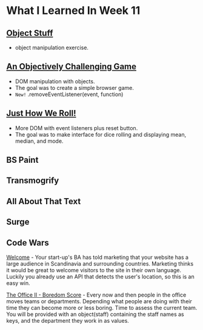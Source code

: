 # What I Learned In Week 11

## [Object Stuff](https://github.com/ignitikus/object-stuff) 
- object manipulation exercise.

## [An Objectively Challenging Game](http://bird-attack.surge.sh) 
- DOM manipulation with objects.
- The goal was to create a simple browser game.
- `New!` .removeEventListener(event, function)
  
## [Just How We Roll!](https://github.com/ignitikus/just-how-we-roll)
- More DOM with event listeners plus reset button.
- The goal was to make interface for dice rolling and displaying mean, median, and mode.

## BS Paint

## Transmogrify

## All About That Text

## Surge

## Code Wars

[Welcome](https://www.codewars.com/kata/577ff15ad648a14b780000e7) - Your start-up's BA has told marketing that your website has a large audience in Scandinavia and surrounding countries. Marketing thinks it would be great to welcome visitors to the site in their own language. Luckily you already use an API that detects the user's location, so this is an easy win.

[The Office II - Boredom Score](https://www.codewars.com/kata/the-office-ii-boredom-score/javascript) - Every now and then people in the office moves teams or departments. Depending what people are doing with their time they can become more or less boring. Time to assess the current team.
You will be provided with an object(staff) containing the staff names as keys, and the department they work in as values.